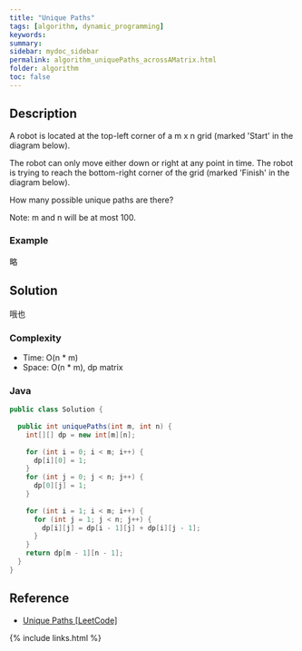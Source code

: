 ```yaml
---
title: "Unique Paths"
tags: [algorithm, dynamic_programming]
keywords:
summary:
sidebar: mydoc_sidebar
permalink: algorithm_uniquePaths_acrossAMatrix.html
folder: algorithm
toc: false
---
```


## Description
A robot is located at the top-left corner of a m x n grid (marked 'Start' in the diagram below).

The robot can only move either down or right at any point in time. The robot is trying to reach the bottom-right corner of the grid (marked 'Finish' in the diagram below).

How many possible unique paths are there?

Note: m and n will be at most 100.

### Example
略

## Solution
哦也

### Complexity
* Time: O(n * m)
* Space: O(n * m), dp matrix

### Java
```java
public class Solution {
  
  public int uniquePaths(int m, int n) {
    int[][] dp = new int[m][n];
    
    for (int i = 0; i < m; i++) {
      dp[i][0] = 1;
    }
    for (int j = 0; j < n; j++) {
      dp[0][j] = 1;
    }
    
    for (int i = 1; i < m; i++) {
      for (int j = 1; j < n; j++) {
        dp[i][j] = dp[i - 1][j] + dp[i][j - 1];
      }
    }
    return dp[m - 1][n - 1];
  }
}
```

## Reference
* [Unique Paths [LeetCode]](https://leetcode.com/problems/unique-paths/description/)

{% include links.html %}
